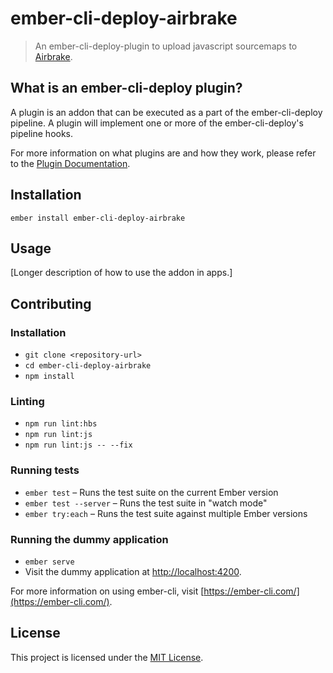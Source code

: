ember-cli-deploy-airbrake
==============================================================================

> An ember-cli-deploy-plugin to upload javascript sourcemaps to [Airbrake]().

## What is an ember-cli-deploy plugin?

A plugin is an addon that can be executed as a part of the ember-cli-deploy pipeline. A plugin will implement one or more of the ember-cli-deploy's pipeline hooks.

For more information on what plugins are and how they work, please refer to the [Plugin Documentation][10].

Installation
------------------------------------------------------------------------------

```
ember install ember-cli-deploy-airbrake
```


Usage
------------------------------------------------------------------------------

[Longer description of how to use the addon in apps.]


Contributing
------------------------------------------------------------------------------

### Installation

* `git clone <repository-url>`
* `cd ember-cli-deploy-airbrake`
* `npm install`

### Linting

* `npm run lint:hbs`
* `npm run lint:js`
* `npm run lint:js -- --fix`

### Running tests

* `ember test` – Runs the test suite on the current Ember version
* `ember test --server` – Runs the test suite in "watch mode"
* `ember try:each` – Runs the test suite against multiple Ember versions

### Running the dummy application

* `ember serve`
* Visit the dummy application at [http://localhost:4200](http://localhost:4200).

For more information on using ember-cli, visit [https://ember-cli.com/](https://ember-cli.com/).

License
------------------------------------------------------------------------------

This project is licensed under the [MIT License](LICENSE.md).


[10]: http://ember-cli-deploy.com/docs/v1.0.x/using-plugins/ "Plugin Documentation"
